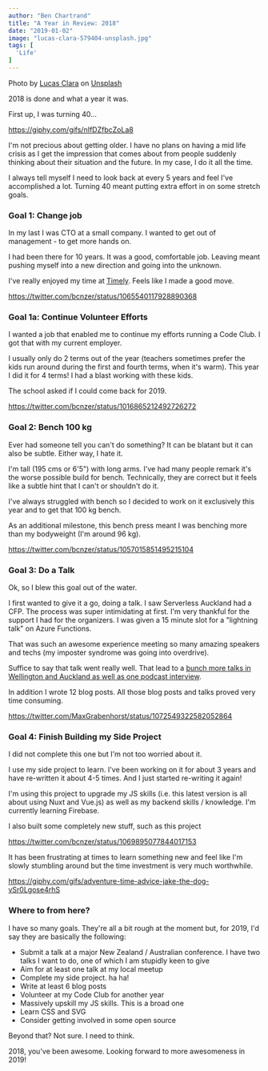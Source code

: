 ```yaml
---
author: "Ben Chartrand"
title: "A Year in Review: 2018"
date: "2019-01-02"
image: "lucas-clara-579404-unsplash.jpg"
tags: [
  'Life'
]
---
```


Photo by [Lucas Clara](https://unsplash.com/photos/hvPB-UCAmmU?utm_source=unsplash&utm_medium=referral&utm_content=creditCopyText) on [Unsplash](https://unsplash.com/search/photos/mountain?utm_source=unsplash&utm_medium=referral&utm_content=creditCopyText)

2018 is done and what a year it was.

First up, I was turning 40...

https://giphy.com/gifs/nIfDZfbcZoLa8

I'm not precious about getting older. I have no plans on having a mid life crisis as I get the impression that comes about from people suddenly thinking about their situation and the future. In my case, I do it all the time.

I always tell myself I need to look back at every 5 years and feel I've accomplished a lot. Turning 40 meant putting extra effort in on some stretch goals.

### Goal 1: Change job

In my last I was CTO at a small company. I wanted to get out of management - to get more hands on.

I had been there for 10 years. It was a good, comfortable job. Leaving meant pushing myself into a new direction and going into the unknown.

I've really enjoyed my time at [Timely](https://www.gettimely.com). Feels like I made a good move.

https://twitter.com/bcnzer/status/1065540117928890368

### Goal 1a: Continue Volunteer Efforts

I wanted a job that enabled me to continue my efforts running a Code Club. I got that with my current employer.

I usually only do 2 terms out of the year (teachers sometimes prefer the kids run around during the first and fourth terms, when it's warm). This year I did it for 4 terms! I had a blast working with these kids.

The school asked if I could come back for 2019.

https://twitter.com/bcnzer/status/1016865212492726272

### Goal 2: Bench 100 kg

Ever had someone tell you can't do something? It can be blatant but it can also be subtle. Either way, I hate it.

I'm tall (195 cms or 6'5") with long arms. I've had many people remark it's the worse possible build for bench. Technically, they are correct but it feels like a subtle hint that I can't or shouldn't do it.

I've always struggled with bench so I decided to work on it exclusively this year and to get that 100 kg bench.

As an additional milestone, this bench press meant I was benching more than my bodyweight (I'm around 96 kg).

https://twitter.com/bcnzer/status/1057015851495215104

### Goal 3: Do a Talk

Ok, so I blew this goal out of the water.

I first wanted to give it a go, doing a talk. I saw Serverless Auckland had a CFP. The process was super intimidating at first. I'm very thankful for the support I had for the organizers. I was given a 15 minute slot for a "lightning talk" on Azure Functions.

That was such an awesome experience meeting so many amazing speakers and techs (my imposter syndrome was going into overdrive).

Suffice to say that talk went really well. That lead to a [bunch more talks in Wellington and Auckland as well as one podcast interview](https://liftcodeplay.com/talks/).

In addition I wrote 12 blog posts. All those blog posts and talks proved very time consuming.

https://twitter.com/MaxGrabenhorst/status/1072549322582052864

### Goal 4: Finish Building my Side Project

I did not complete this one but I'm not too worried about it.

I use my side project to learn. I've been working on it for about 3 years and have re-written it about 4-5 times. And I just started re-writing it again!

I'm using this project to upgrade my JS skills (i.e. this latest version is all about using Nuxt and Vue.js) as well as my backend skills / knowledge. I'm currently learning Firebase.

I also built some completely new stuff, such as this project

https://twitter.com/bcnzer/status/1069895077844017153

It has been frustrating at times to learn something new and feel like I'm slowly stumbling around but the time investment is very much worthwhile.

https://giphy.com/gifs/adventure-time-advice-jake-the-dog-vSr0Lgose4rhS

### Where to from here?

I have so many goals. They're all a bit rough at the moment but, for 2019, I'd say they are basically the following:

- Submit a talk at a major New Zealand / Australian conference. I have two talks I want to do, one of which I am stupidly keen to give
- Aim for at least one talk at my local meetup
- Complete my side project. ha ha!
- Write at least 6 blog posts
- Volunteer at my Code Club for another year
- Massively upskill my JS skills. This is a broad one
- Learn CSS and SVG
- Consider getting involved in some open source

Beyond that? Not sure. I need to think.

2018, you've been awesome. Looking forward to more awesomeness in 2019!
